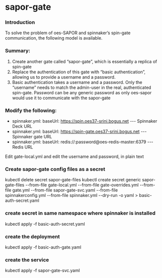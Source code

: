 # sapor-gate

### Introduction
To solve the problem of oes-SAPOR and spinnaker’s spin-gate communication, the following model is available.

### Summary:
1. Create another gate called “sapor-gate”, which is essentially a replica of spin-gate
2. Replace the authentication of this gate with “basic authentication”, allowing us to provide a username and a password.
3. Basic authentication takes a username and a password. Only the “username” needs to match the admin-user in the real, authenticated spin-gate. Password can be any generic password as only oes-sapor would use it to communicate with the sapor-gate

### Modify the following:
- spinnaker.yml:    baseUrl: https://spin.oes37-srini.bogus.net      --- Spinnaker Deck URL
- spinnaker.yml:    baseUrl: https://spin-gate.oes37-srini.bogus.net --- Spinnaker gate URL
- spinnaker.yml:    baseUrl: redis://:password@oes-redis-master:6379 --- Redis URL

Edit gate-local.yml and edit the username and password, in plain text

### Create sapor-gate config files as a secret
kubectl delete secret sapor-gate-files
kubectl create secret generic sapor-gate-files --from-file gate-local.yml --from-file gate-overrides.yml --from-file gate.yml --from-file sapor-gate-svc.yaml --from-file spinnakerconfig.yml --from-file spinnaker.yml --dry-run -o yaml > basic-auth-secret.yaml

### create secret in same namespace where spinnaker is installed
kubectl apply -f basic-auth-secret.yaml

### create the deployment
kubectl apply -f basic-auth-gate.yaml

### create the service
kubectl apply -f sapor-gate-svc.yaml
